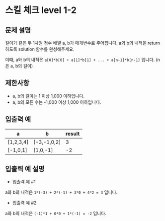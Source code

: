 # 스킬 체크 level 1-2

## 문제 설명

길이가 같은 두 1차원 정수 배열 a, b가 매개변수로 주어집니다. a와 b의 내적을 return 하도록 solution 함수를 완성해주세요.

이때, a와 b의 내적은 `a[0]*b[0] + a[1]*b[1] + ... + a[n-1]*b[n-1]` 입니다. (n은 a, b의 길이)

## 제한사항
- a, b의 길이는 1 이상 1,000 이하입니다.
- a, b의 모든 수는 -1,000 이상 1,000 이하입니다.

## 입출력 예
|a|b|result|
|---|---|---|
|[1,2,3,4]|	[-3,-1,0,2]|3|
|[-1,0,1]|	[1,0,-1]|	-2|

## 입출력 예 설명

- 입출력 예 #1

a와 b의 내적은 `1*(-3) + 2*(-1) + 3*0 + 4*2 = 3` 입니다.

- 입출력 예 #2

a와 b의 내적은 `(-1)*1 + 0*0 + 1*(-1) = -2` 입니다.
